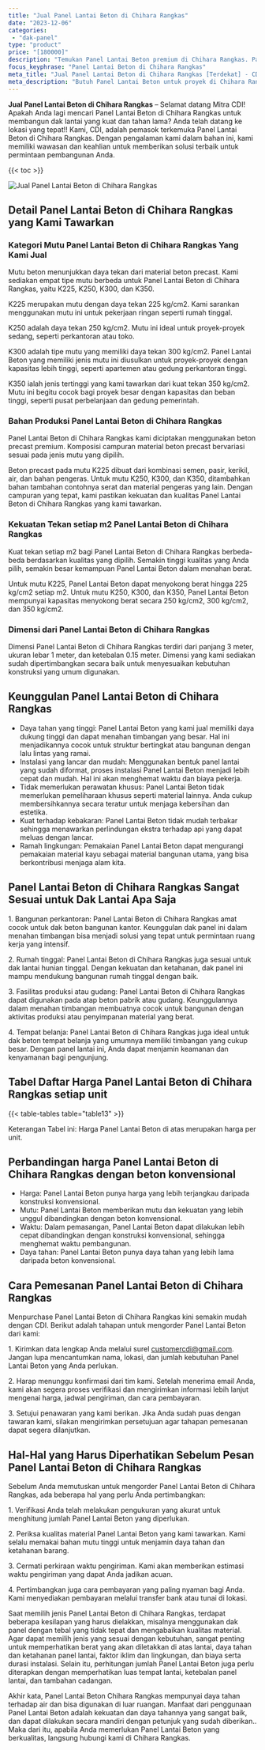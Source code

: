 ```yaml
---
title: "Jual Panel Lantai Beton di Chihara Rangkas"
date: "2023-12-06"
categories:
 - "dak-panel"
type: "product"
price: "[180000]"
description: "Temukan Panel Lantai Beton premium di Chihara Rangkas. Panel Lantai Beton dirancang untuk kebutuhan konstruksi modern dengan performa andalan. Dapatkan info lengkap."
focus_keyphrase: "Panel Lantai Beton di Chihara Rangkas"
meta_title: "Jual Panel Lantai Beton di Chihara Rangkas [Terdekat] - CDI"
meta_description: "Butuh Panel Lantai Beton untuk proyek di Chihara Rangkas?. Kami menyediakan Panel Lantai Beton premium untuk proyek konstruksi. Harga terbaik hanya di sini."
---
```


**Jual Panel Lantai Beton di Chihara Rangkas** – Selamat datang Mitra CDI! Apakah Anda lagi mencari Panel Lantai Beton di Chihara Rangkas untuk membangun dak lantai yang kuat dan tahan lama? Anda telah datang ke lokasi yang tepat!! Kami, CDI, adalah pemasok terkemuka Panel Lantai Beton di Chihara Rangkas. Dengan pengalaman kami dalam bahan ini, kami memiliki wawasan dan keahlian untuk memberikan solusi terbaik untuk permintaan pembangunan Anda.

{{< toc >}}

![Jual Panel Lantai Beton di Chihara Rangkas](/images/dak-panel/dak-panel-24.jpg)

## Detail Panel Lantai Beton di Chihara Rangkas yang Kami Tawarkan

### Kategori Mutu Panel Lantai Beton di Chihara Rangkas Yang Kami Jual

Mutu beton menunjukkan daya tekan dari material beton precast. Kami sediakan empat tipe mutu berbeda untuk Panel Lantai Beton di Chihara Rangkas, yaitu K225, K250, K300, dan K350.

K225 merupakan mutu dengan daya tekan 225 kg/cm2. Kami sarankan menggunakan mutu ini untuk pekerjaan ringan seperti rumah tinggal.

K250 adalah daya tekan 250 kg/cm2. Mutu ini ideal untuk proyek-proyek sedang, seperti perkantoran atau toko.

K300 adalah tipe mutu yang memiliki daya tekan 300 kg/cm2. Panel Lantai Beton yang memiliki jenis mutu ini diusulkan untuk proyek-proyek dengan kapasitas lebih tinggi, seperti apartemen atau gedung perkantoran tinggi.

K350 ialah jenis tertinggi yang kami tawarkan dari kuat tekan 350 kg/cm2. Mutu ini begitu cocok bagi proyek besar dengan kapasitas dan beban tinggi, seperti pusat perbelanjaan dan gedung pemerintah.

### Bahan Produksi Panel Lantai Beton di Chihara Rangkas

Panel Lantai Beton di Chihara Rangkas kami diciptakan menggunakan beton precast premium. Komposisi campuran material beton precast bervariasi sesuai pada jenis mutu yang dipilih.

Beton precast pada mutu K225 dibuat dari kombinasi semen, pasir, kerikil, air, dan bahan pengeras. Untuk mutu K250, K300, dan K350, ditambahkan bahan tambahan contohnya serat dan material pengeras yang lain. Dengan campuran yang tepat, kami pastikan kekuatan dan kualitas Panel Lantai Beton di Chihara Rangkas yang kami tawarkan.

### Kekuatan Tekan setiap m2 Panel Lantai Beton di Chihara Rangkas

Kuat tekan setiap m2 bagi Panel Lantai Beton di Chihara Rangkas berbeda-beda berdasarkan kualitas yang dipilih. Semakin tinggi kualitas yang Anda pilih, semakin besar kemampuan Panel Lantai Beton dalam menahan berat.

Untuk mutu K225, Panel Lantai Beton dapat menyokong berat hingga 225 kg/cm2 setiap m2. Untuk mutu K250, K300, dan K350, Panel Lantai Beton mempunyai kapasitas menyokong berat secara 250 kg/cm2, 300 kg/cm2, dan 350 kg/cm2.

### Dimensi dari Panel Lantai Beton di Chihara Rangkas

Dimensi Panel Lantai Beton di Chihara Rangkas terdiri dari panjang 3 meter, ukuran lebar 1 meter, dan ketebalan 0.15 meter. Dimensi yang kami sediakan sudah dipertimbangkan secara baik untuk menyesuaikan kebutuhan konstruksi yang umum digunakan.

## Keunggulan Panel Lantai Beton di Chihara Rangkas

*   Daya tahan yang tinggi: Panel Lantai Beton yang kami jual memiliki daya dukung tinggi dan dapat menahan timbangan yang besar. Hal ini menjadikannya cocok untuk struktur bertingkat atau bangunan dengan lalu lintas yang ramai.
*   Instalasi yang lancar dan mudah: Menggunakan bentuk panel lantai yang sudah diformat, proses instalasi Panel Lantai Beton menjadi lebih cepat dan mudah. Hal ini akan menghemat waktu dan biaya pekerja.
*   Tidak memerlukan perawatan khusus: Panel Lantai Beton tidak memerlukan pemeliharaan khusus seperti material lainnya. Anda cukup membersihkannya secara teratur untuk menjaga kebersihan dan estetika.
*   Kuat terhadap kebakaran: Panel Lantai Beton tidak mudah terbakar sehingga menawarkan perlindungan ekstra terhadap api yang dapat meluas dengan lancar.
*   Ramah lingkungan: Pemakaian Panel Lantai Beton dapat mengurangi pemakaian material kayu sebagai material bangunan utama, yang bisa berkontribusi menjaga alam kita.

## Panel Lantai Beton di Chihara Rangkas Sangat Sesuai untuk Dak Lantai Apa Saja

1\.  Bangunan perkantoran: Panel Lantai Beton di Chihara Rangkas amat cocok untuk dak beton bangunan kantor. Keunggulan dak panel ini dalam menahan timbangan bisa menjadi solusi yang tepat untuk permintaan ruang kerja yang intensif.

2\.  Rumah tinggal: Panel Lantai Beton di Chihara Rangkas juga sesuai untuk dak lantai hunian tinggal. Dengan kekuatan dan ketahanan, dak panel ini mampu mendukung bangunan rumah tinggal dengan baik.

3\.  Fasilitas produksi atau gudang: Panel Lantai Beton di Chihara Rangkas dapat digunakan pada atap beton pabrik atau gudang. Keunggulannya dalam menahan timbangan membuatnya cocok untuk bangunan dengan aktivitas produksi atau penyimpanan material yang berat.

4\.  Tempat belanja: Panel Lantai Beton di Chihara Rangkas juga ideal untuk dak beton tempat belanja yang umumnya memiliki timbangan yang cukup besar. Dengan panel lantai ini, Anda dapat menjamin keamanan dan kenyamanan bagi pengunjung.

## Tabel Daftar Harga Panel Lantai Beton di Chihara Rangkas setiap unit

{{< table-tables table="table13" >}}

Keterangan Tabel ini: Harga Panel Lantai Beton di atas merupakan harga per unit.

## Perbandingan harga Panel Lantai Beton di Chihara Rangkas dengan beton konvensional

*   Harga: Panel Lantai Beton punya harga yang lebih terjangkau daripada konstruksi konvensional.
*   Mutu: Panel Lantai Beton memberikan mutu dan kekuatan yang lebih unggul dibandingkan dengan beton konvensional.
*   Waktu: Dalam pemasangan, Panel Lantai Beton dapat dilakukan lebih cepat dibandingkan dengan konstruksi konvensional, sehingga menghemat waktu pembangunan.
*   Daya tahan: Panel Lantai Beton punya daya tahan yang lebih lama daripada beton konvensional.

## Cara Pemesanan Panel Lantai Beton di Chihara Rangkas

Menpurchase Panel Lantai Beton di Chihara Rangkas kini semakin mudah dengan CDI. Berikut adalah tahapan untuk mengorder Panel Lantai Beton dari kami:

1\.  Kirimkan data lengkap Anda melalui surel customercdi@gmail.com. Jangan lupa mencantumkan nama, lokasi, dan jumlah kebutuhan Panel Lantai Beton yang Anda perlukan.

2\.  Harap menunggu konfirmasi dari tim kami. Setelah menerima email Anda, kami akan segera proses verifikasi dan mengirimkan informasi lebih lanjut mengenai harga, jadwal pengiriman, dan cara pembayaran.

3\.  Setujui penawaran yang kami berikan. Jika Anda sudah puas dengan tawaran kami, silakan mengirimkan persetujuan agar tahapan pemesanan dapat segera dilanjutkan.

## Hal-Hal yang Harus Diperhatikan Sebelum Pesan Panel Lantai Beton di Chihara Rangkas

Sebelum Anda memutuskan untuk mengorder Panel Lantai Beton di Chihara Rangkas, ada beberapa hal yang perlu Anda pertimbangkan:

1\.  Verifikasi Anda telah melakukan pengukuran yang akurat untuk menghitung jumlah Panel Lantai Beton yang diperlukan.

2\.  Periksa kualitas material Panel Lantai Beton yang kami tawarkan. Kami selalu memakai bahan mutu tinggi untuk menjamin daya tahan dan ketahanan barang.

3\.  Cermati perkiraan waktu pengiriman. Kami akan memberikan estimasi waktu pengiriman yang dapat Anda jadikan acuan.

4\.  Pertimbangkan juga cara pembayaran yang paling nyaman bagi Anda. Kami menyediakan pembayaran melalui transfer bank atau tunai di lokasi.

Saat memilih jenis Panel Lantai Beton di Chihara Rangkas, terdapat beberapa kesilapan yang harus dielakkan, misalnya menggunakan dak panel dengan tebal yang tidak tepat dan mengabaikan kualitas material. Agar dapat memilih jenis yang sesuai dengan kebutuhan, sangat penting untuk memperhatikan berat yang akan diletakkan di atas lantai, daya tahan dan ketahanan panel lantai, faktor iklim dan lingkungan, dan biaya serta durasi instalasi. Selain itu, perhitungan jumlah Panel Lantai Beton juga perlu diterapkan dengan memperhatikan luas tempat lantai, ketebalan panel lantai, dan tambahan cadangan.

Akhir kata, Panel Lantai Beton Chihara Rangkas mempunyai daya tahan terhadap air dan bisa digunakan di luar ruangan. Manfaat dari penggunaan Panel Lantai Beton adalah kekuatan dan daya tahannya yang sangat baik, dan dapat dilakukan secara mandiri dengan petunjuk yang sudah diberikan.. Maka dari itu, apabila Anda memerlukan Panel Lantai Beton yang berkualitas, langsung hubungi kami di Chihara Rangkas.